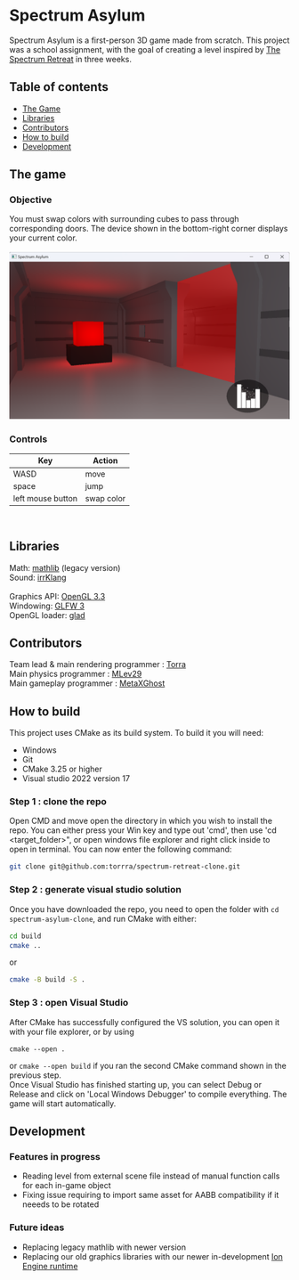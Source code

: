 # Spectrum Asylum

Spectrum Asylum is a first-person 3D game made from scratch. This project was a school assignment, with the goal of creating a level inspired by [The Spectrum Retreat](https://store.steampowered.com/app/763250/The_Spectrum_Retreat/) in three weeks.

## Table of contents
* [The Game](https://github.com/torrra/spectrum-retreat-clone?tab=readme-ov-file#the-game)
* [Libraries](https://github.com/torrra/spectrum-retreat-clone?tab=readme-ov-file#libraries)
* [Contributors](https://github.com/torrra/spectrum-retreat-clone?tab=readme-ov-file#contributors)
* [How to build](https://github.com/torrra/spectrum-retreat-clone?tab=readme-ov-file#how-to-build)
* [Development](https://github.com/torrra/spectrum-retreat-clone?tab=readme-ov-file#development)

## The game

### Objective

You must swap colors with surrounding cubes to pass through corresponding doors. The device shown in the bottom-right corner displays your current color.  
<br>
![First in-game cube and its door](https://github.com/torrra/spectrum-retreat-clone/blob/main/documents/Screen/FirstDoor.png)

### Controls

| Key | Action |
| --- | --- |
| WASD | move |
| space | jump |
| left mouse button | swap color |

<br>

## Libraries

Math: [mathlib](https://github.com/torrra/mathlib) (legacy version)  
Sound: [irrKlang](https://www.ambiera.com/irrklang/)  
<br>
Graphics API: [OpenGL 3.3](https://www.opengl.org/)  
Windowing: [GLFW 3](https://www.glfw.org/)  
OpenGL loader: [glad](https://glad.dav1d.de/)


## Contributors

Team lead & main rendering programmer : [Torra](https://github.com/torrra)  
Main physics programmer : [MLev29](https://github.com/MLev29)  
Main gameplay programmer : [MetaXGhost](https://github.com/MetaXGhost)

## How to build

This project uses CMake as its build system. To build it you will need:  
* Windows
* Git
* CMake 3.25 or higher
* Visual studio 2022 version 17

### Step 1 : clone the repo

Open CMD and move open the directory in which you wish to install the repo. You can either press your Win key and type out 'cmd', then use 'cd <target_folder>", or open windows file explorer and right click inside to open in terminal. You can now enter the following command:

```bash
git clone git@github.com:torrra/spectrum-retreat-clone.git
```

### Step 2 : generate visual studio solution

Once you have downloaded the repo, you need to open the folder with `cd spectrum-asylum-clone`, and run CMake with either:

```bash
cd build
cmake ..
```

or

```bash
cmake -B build -S .
```

### Step 3 : open Visual Studio

After CMake has successfully configured the VS solution, you can open it with your file explorer, or by using 
```
cmake --open .
``` 
or ```cmake --open build``` if you ran the second CMake command shown in the previous step.  
Once Visual Studio has finished starting up, you can select Debug or Release and click on 'Local Windows Debugger' to compile everything. The game will start automatically.


## Development

### Features in progress
* Reading level from external scene file instead of manual function calls for each in-game object
* Fixing issue requiring to import same asset for AABB compatibility if it neeeds to be rotated

### Future ideas
* Replacing legacy mathlib with newer version
* Replacing our old graphics libraries with our newer in-development [Ion Engine runtime](https://github.com/TheIonProject/IonEngine)
